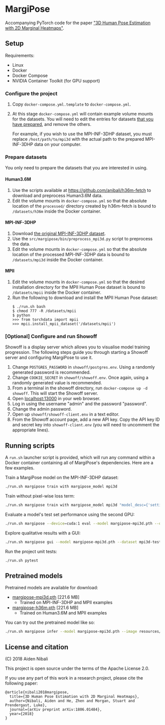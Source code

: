# MargiPose

Accompanying PyTorch code for the paper
["3D Human Pose Estimation with 2D Marginal Heatmaps"](https://arxiv.org/abs/1806.01484).

## Setup

Requirements:

* Linux
* Docker
* Docker Compose
* NVIDIA Container Toolkit (for GPU support)

### Configure the project

1. Copy `docker-compose.yml.template` to `docker-compose.yml`.
2. At this stage `docker-compose.yml` will contain example volume mounts for the datasets.
   You will need to edit the entries for datasets [that you have prepared](#prepare-datasets),
   and remove the others.

   For example, if you wish to use the MPI-INF-3DHP dataset, you must replace `/host/path/to/mpi3d`
   with the actual path to the prepared MPI-INF-3DHP data on your computer.

### Prepare datasets

You only need to prepare the datasets that you are interested in using.

#### Human3.6M

1. Use the scripts available at https://github.com/anibali/h36m-fetch to download
   and preprocess Human3.6M data.
2. Edit the volume mounts in `docker-compose.yml` so that the absolute location of
   the `processed/` directory created by h36m-fetch is bound to `/datasets/h36m`
   inside the Docker container.

#### MPI-INF-3DHP

1. Download [the original MPI-INF-3DHP dataset](http://gvv.mpi-inf.mpg.de/3dhp-dataset/).
2. Use the `src/margipose/bin/preprocess_mpi3d.py` script to preprocess the data.
3. Edit the volume mounts in `docker-compose.yml` so that the absolute location of
   the processed MPI-INF-3DHP data is bound to `/datasets/mpi3d` inside the Docker container.

#### MPII

1. Edit the volume mounts in `docker-compose.yml` so that the desired installation directory
   for the MPII Human Pose dataset is bound to `/datasets/mpii` inside the Docker container.
2. Run the following to download and install the MPII Human Pose dataset:
   ```
   $ ./run.sh bash
   $ chmod 777 -R /datasets/mpii
   $ python
   >>> from torchdata import mpii
   >>> mpii.install_mpii_dataset('/datasets/mpii')
   ```

### [Optional] Configure and run Showoff

Showoff is a display server which allows you to visualise model training progression.
The following steps guide you through starting a Showoff server and configuring
MargiPose to use it.

1. Change `POSTGRES_PASSWORD` in `showoff/postgres.env`. Using a randomly generated password is
   recommended.
2. Change `COOKIE_SECRET` in `showoff/showoff.env`. Once again, using a randomly generated
   value is recommended.
3. From a terminal in the showoff directory, run `docker-compose up -d showoff`. This will
   start the Showoff server.
4. Open [localhost:13000](http://localhost:13000) in your web browser.
5. Log in using the username "admin" and the password "password".
6. Change the admin password.
7. Open up `showoff/showoff-client.env` in a text editor.
8. From the Showoff account page, add a new API key. Copy the API key ID and secret key
   into `showoff-client.env` (you will need to uncomment the appropriate lines).

## Running scripts

A `run.sh` launcher script is provided, which will run any command within a Docker container
containing all of MargiPose's dependencies. Here are a few examples.

Train a MargiPose model on the MPI-INF-3DHP dataset:

```bash
./run.sh margipose train with margipose_model mpi3d
```

Train without pixel-wise loss term:

```bash
./run.sh margipose train with margipose_model mpi3d "model_desc={'settings': {'pixelwise_loss': None}}"
```

Evaluate a model's test set performance using the second GPU:

```bash
./run.sh margipose --device=cuda:1 eval --model margipose-mpi3d.pth --dataset mpi3d-test
```

Explore qualitative results with a GUI:

```bash
./run.sh margipose gui --model margipose-mpi3d.pth --dataset mpi3d-test
```

Run the project unit tests:

```bash
./run.sh pytest
```

## Pretrained models

Pretrained models are available for download:

* [margipose-mpi3d.pth](https://cloudstor.aarnet.edu.au/plus/s/fg5CCss8o9PdURs) [221.6 MB]
  * Trained on MPI-INF-3DHP and MPII examples
* [margipose-h36m.pth](https://cloudstor.aarnet.edu.au/plus/s/RisOjU8YwqUXFI7) [221.6 MB]
  * Trained on Human3.6M and MPII examples

You can try out the pretrained model like so:

```bash
./run.sh margipose infer --model margipose-mpi3d.pth --image resources/man_running.jpg
```

## License and citation

(C) 2018 Aiden Nibali

This project is open source under the terms of the Apache License 2.0.

If you use any part of this work in a research project, please cite the following paper:

```
@article{nibali2018margipose,
  title={3D Human Pose Estimation with 2D Marginal Heatmaps},
  author={Nibali, Aiden and He, Zhen and Morgan, Stuart and Prendergast, Luke},
  journal={arXiv preprint arXiv:1806.01484},
  year={2018}
}
```
